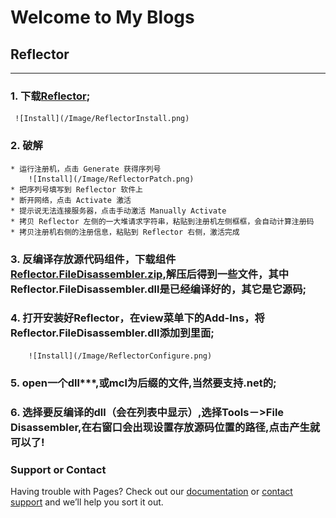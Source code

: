 # **Welcome to My Blogs**

## Reflector
-------------------------------------------------
### 1. 下载[Reflector](https://www.red-gate.com/dynamic/products/dotnet-development/reflector/download);
     ![Install](/Image/ReflectorInstall.png)
### 2. 破解
    * 运行注册机，点击 Generate 获得序列号
        ![Install](/Image/ReflectorPatch.png)
    * 把序列号填写到 Reflector 软件上
    * 断开网络，点击 Activate 激活
    * 提示说无法连接服务器，点击手动激活 Manually Activate
    * 拷贝 Reflector 左侧的一大堆请求字符串，粘贴到注册机左侧框框，会自动计算注册码
    * 拷贝注册机右侧的注册信息，粘贴到 Reflector 右侧，激活完成
### 3. 反编译存放源代码组件，下载组件[Reflector.FileDisassembler.zip](http://blog.csdn.net/byondocean/article/details/7554548),解压后得到一些文件，其中 Reflector.FileDisassembler.dll是已经编译好的，其它是它源码;
### 4. 打开安装好Reflector，在view菜单下的Add-Ins，将Reflector.FileDisassembler.dll添加到里面;
        ![Install](/Image/ReflectorConfigure.png)
### 5. open一个dll***,或mcl为后缀的文件,当然要支持.net的;
### 6. 选择要反编译的dll（会在列表中显示）,选择Tools－>File Disassembler,在右窗口会出现设置存放源码位置的路径,点击产生就可以了!


### Support or Contact
Having trouble with Pages? Check out our [documentation](https://help.github.com/categories/github-pages-basics/) or [contact support](https://github.com/contact) and we’ll help you sort it out.
